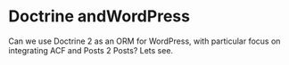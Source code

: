 # Doctrine andWordPress

Can we use Doctrine 2 as an ORM for WordPress, with particular focus on integrating ACF and Posts 2 Posts? Lets see.